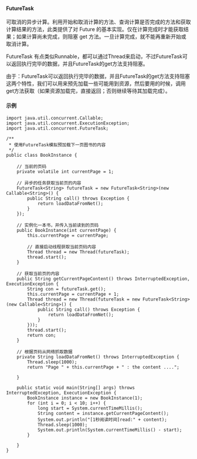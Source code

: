 #### FutureTask
可取消的异步计算。利用开始和取消计算的方法、查询计算是否完成的方法和获取计算结果的方法，此类提供了对 Future 的基本实现。仅在计算完成时才能获取结果；如果计算尚未完成，则阻塞 get 方法。一旦计算完成，就不能再重新开始或取消计算。

FutureTask 有点类似Runnable，都可以通过Thread来启动，不过FutureTask可以返回执行完毕的数据，并且FutureTask的get方法支持阻塞。

由于：FutureTask可以返回执行完毕的数据，并且FutureTask的get方法支持阻塞这两个特性，我们可以用来预先加载一些可能用到资源，然后要用的时候，调用get方法获取（如果资源加载完，直接返回；否则继续等待其加载完成）。

#### 示例
    import java.util.concurrent.Callable;
	import java.util.concurrent.ExecutionException;
	import java.util.concurrent.FutureTask;
	
	/**
	 * 使用FutureTask模拟预加载下一页图书的内容
	 */
	public class BookInstance {
	
		// 当前的页码
		private volatile int currentPage = 1;
	
		// 异步的任务获取当前页的内容
		FutureTask<String> futureTask = new FutureTask<String>(new Callable<String>() {
			public String call() throws Exception {
				return loadDataFromNet();
			}
		});
	
		// 实例化一本书，并传入当前读到的页码
		public BookInstance(int currentPage) {
			this.currentPage = currentPage;
			
			// 直接启动线程获取当前页码内容
			Thread thread = new Thread(futureTask);
			thread.start();
		}
	
		// 获取当前页的内容
		public String getCurrentPageContent() throws InterruptedException, ExecutionException {
			String con = futureTask.get();
			this.currentPage = currentPage + 1;
			Thread thread = new Thread(futureTask = new FutureTask<String>(new Callable<String>() {
				public String call() throws Exception {
					return loadDataFromNet();
				}
			}));
			thread.start();
			return con;
		}
	
		// 根据页码从网络抓取数据
		private String loadDataFromNet() throws InterruptedException {
			Thread.sleep(1000);
			return "Page " + this.currentPage + " : the content ....";
	
		}
	
		public static void main(String[] args) throws InterruptedException, ExecutionException {
			BookInstance instance = new BookInstance(1);
			for (int i = 0; i < 10; i++) {
				long start = System.currentTimeMillis();
				String content = instance.getCurrentPageContent();
				System.out.println("[1秒阅读时间]read:" + content);
				Thread.sleep(1000);
				System.out.println(System.currentTimeMillis() - start);
			}
	
		}
	}